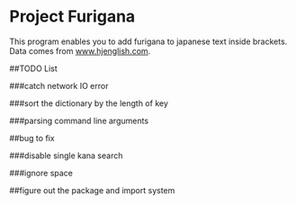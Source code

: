 # Project Furigana

This program enables you to add furigana to japanese text inside brackets.
Data comes from www.hjenglish.com.

##TODO List

###catch network IO error

###sort the dictionary by the length of key

###parsing command line arguments

##bug to fix

###disable single kana search

###ignore space

##figure out the package and import system